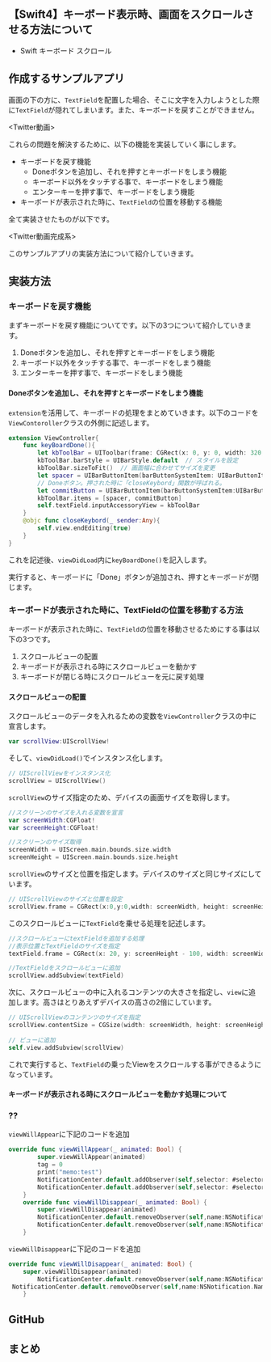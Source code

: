 ## 【Swift4】キーボード表示時、画面をスクロールさせる方法について

* Swift キーボード スクロール



<h2>作成するサンプルアプリ</h2>

画面の下の方に、`TextField`を配置した場合、そこに文字を入力しようとした際に`TextField`が隠れてしまいます。また、キーボードを戻すことができません。

<Twitter動画>

これらの問題を解決するために、以下の機能を実装していく事にします。

* キーボードを戻す機能
  * Doneボタンを追加し、それを押すとキーボードをしまう機能
  * キーボード以外をタッチする事で、キーボードをしまう機能
  * エンターキーを押す事で、キーボードをしまう機能
* キーボードが表示された時に、`TextField`の位置を移動する機能

全て実装させたものが以下です。

<Twitter動画完成系>

このサンプルアプリの実装方法について紹介していきます。

<h2>実装方法</h2>

<h3>キーボードを戻す機能</h3>

まずキーボードを戻す機能についてです。以下の3つについて紹介していきます。

<ol><li>Doneボタンを追加し、それを押すとキーボードをしまう機能</li><li>キーボード以外をタッチする事で、キーボードをしまう機能</li><li>エンターキーを押す事で、キーボードをしまう機能</li></ol>

<h4>Doneボタンを追加し、それを押すとキーボードをしまう機能</h4>

`extension`を活用して、キーボードの処理をまとめていきます。以下のコードを`ViewContoroller`クラスの外側に記述します。

```swift
extension ViewController{
	func keyBoardDone(){
		let kbToolBar = UIToolbar(frame: CGRect(x: 0, y: 0, width: 320, height: 40))
        kbToolBar.barStyle = UIBarStyle.default  // スタイルを設定
        kbToolBar.sizeToFit()  // 画面幅に合わせてサイズを変更
        let spacer = UIBarButtonItem(barButtonSystemItem: UIBarButtonItem.SystemItem.flexibleSpace, target: self, action: nil)
        // Doneボタン。押された時に「closeKeybord」関数が呼ばれる。
        let commitButton = UIBarButtonItem(barButtonSystemItem:UIBarButtonItem.SystemItem.done, target: self, action:#selector(self.closeKeybord(_:)))
        kbToolBar.items = [spacer, commitButton]
       	self.textField.inputAccessoryView = kbToolBar
    }
    @objc func closeKeybord(_ sender:Any){
        self.view.endEditing(true)
    }
}
```

これを記述後、`viewDidLoad`内に`keyBoardDone()`を記入します。

実行すると、キーボードに「Done」ボタンが追加され、押すとキーボードが閉じます。



<h3>キーボードが表示された時に、TextFieldの位置を移動する方法</h3>

キーボードが表示された時に、`TextField`の位置を移動させるためにする事は以下の3つです。

<ol><li>スクロールビューの配置</li><li>キーボードが表示される時にスクロールビューを動かす</li><li>キーボードが閉じる時にスクロールビューを元に戻す処理</li></ol>

<h4>スクロールビューの配置</h4>

スクロールビューのデータを入れるための変数を`ViewController`クラスの中に宣言します。

```swift
var scrollView:UIScrollView!
```

そして、`viewDidLoad()`でインスタンス化します。

```swift
// UIScrollViewをインスタンス化
scrollView = UIScrollView()
```

`scrollView`のサイズ指定のため、デバイスの画面サイズを取得します。

```swift
//スクリーンのサイズを入れる変数を宣言
var screenWidth:CGFloat!
var screenHeight:CGFloat!

//スクリーンのサイズ取得
screenWidth = UIScreen.main.bounds.size.width
screenHeight = UIScreen.main.bounds.size.height
```

`scrollView`のサイズと位置を指定します。デバイスのサイズと同じサイズにしています。

```swift
// UIScrollViewのサイズと位置を設定
scrollView.frame = CGRect(x:0,y:0,width: screenWidth, height: screenHeight)
```

このスクロールビューに`TextField`を乗せる処理を記述します。

```swift
//スクロールビューにtextFieldを追加する処理
//表示位置とTextFieldのサイズを指定
textField.frame = CGRect(x: 20, y: screenHeight - 100, width: screenWidth - 40, height: 40)

//TextFieldをスクロールビューに追加
scrollView.addSubview(textField)
```

次に、スクロールビューの中に入れるコンテンツの大きさを指定し、`view`に追加します。高さはとりあえずデバイスの高さの2倍にしています。

```swift
// UIScrollViewのコンテンツのサイズを指定
scrollView.contentSize = CGSize(width: screenWidth, height: screenHeight*2)
        
// ビューに追加
self.view.addSubview(scrollView)
```

これで実行すると、`TextField`の乗ったViewをスクロールする事ができるようになっています。

<h4>キーボードが表示される時にスクロールビューを動かす処理について</h4>



















<h3>??</h3>

`viewWillAppear`に下記のコードを追加

```swift
override func viewWillAppear(_ animated: Bool) {
        super.viewWillAppear(animated)
        tag = 0
        print("memo:test")
        NotificationCenter.default.addObserver(self,selector: #selector(self.keyboardWillShow(notification:)),name: NSNotification.Name.UIKeyboardWillShow,object: nil)
        NotificationCenter.default.addObserver(self,selector: #selector(self.keyboardWillHide(notification:)),name: NSNotification.Name.UIKeyboardWillHide,object: nil)
    }
    override func viewWillDisappear(_ animated: Bool) {
        super.viewWillDisappear(animated)
        NotificationCenter.default.removeObserver(self,name:NSNotification.Name.UIKeyboardWillShow,object: nil)
        NotificationCenter.default.removeObserver(self,name:NSNotification.Name.UIKeyboardWillHide,object: nil)
    }
```

`viewWillDisappear`に下記のコードを追加

```swift
override func viewWillDisappear(_ animated: Bool) {
	super.viewWillDisappear(animated)
    	NotificationCenter.default.removeObserver(self,name:NSNotification.Name.UIKeyboardWillShow,object: nil)
 NotificationCenter.default.removeObserver(self,name:NSNotification.Name.UIKeyboardWillHide,object: nil)
    }
```





<h2>GitHub</h2>





<h2>まとめ</h2>





